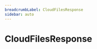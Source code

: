 ```yaml
---
breadcrumbLabel: CloudFilesResponse
sidebar: auto
---
```


# CloudFilesResponse

<ProxySummary/>

<ApiDocs/>
